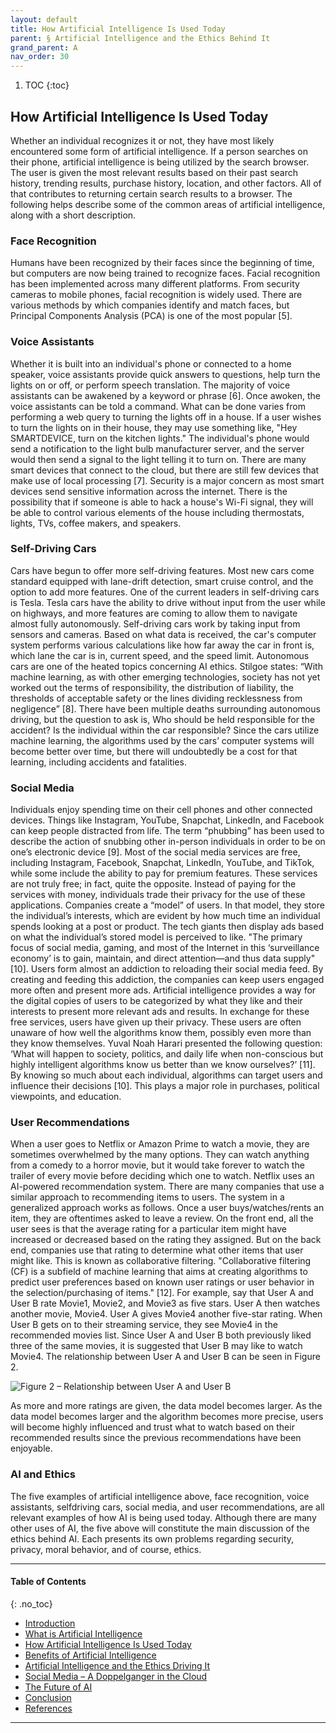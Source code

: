 ```yaml
---
layout: default
title: How Artificial Intelligence Is Used Today
parent: § Artificial Intelligence and the Ethics Behind It  
grand_parent: A 
nav_order: 30 
---
```

<style>
.dont-break-out {
  /* These are technically the same, but use both */
  overflow-wrap: break-word;
  word-wrap: break-word;

     -ms-word-break: break-all;
  /* This is the dangerous one in WebKit, as it breaks things wherever */
  word-break: break-all;
  /* Instead use this non-standard one: */
  word-break: break-word;
}

.youtube-container {
    position: relative;
    width: 100%;
    height: 0;
    padding-bottom: 56.25%;
}
.youtube-video {
    position: absolute;
    top: 0;
    left: 0;
    width: 100%;
    height: 100%;
}

</style>

<div class="dont-break-out" markdown="1">

1. TOC
{:toc}

## How Artificial Intelligence Is Used Today
Whether an individual recognizes it or not, they have most likely encountered some form of artificial intelligence. If a person searches on their phone, artificial intelligence is being utilized by the search browser. The user is given the most relevant results based on their past search history, trending results, purchase history, location, and other factors. All of that contributes to returning certain search results to a browser. The following helps describe some of the common areas of artificial intelligence, along with a short description.

### Face Recognition
Humans have been recognized by their faces since the beginning of time, but computers are now being trained to recognize faces. Facial recognition has been implemented across many different platforms. From security cameras to mobile phones, facial recognition is widely used. There are various methods by which companies identify and match faces, but Principal Components Analysis (PCA) is one of the most popular [5].

### Voice Assistants
Whether it is built into an individual's phone or connected to a home speaker, voice assistants provide quick answers to questions, help turn the lights on or off, or perform speech translation. The majority of voice assistants can be awakened by a keyword or phrase [6]. Once awoken, the voice assistants can be told a command. What can be done varies from performing a web query to turning the lights off in a house. If a user wishes to turn the lights on in their house, they may use something like, "Hey SMARTDEVICE, turn on the kitchen lights." The individual's phone would send a notification to the light bulb manufacturer server, and the server would then send a signal to the light telling it to turn on. There are many smart devices that connect to the cloud, but there are still few devices that make use of local processing [7]. Security is a major concern as most smart devices send sensitive information across the internet. There is the possibility that if someone is able to hack a house's Wi-Fi signal, they will be able to control various elements of the house including thermostats, lights, TVs, coffee makers, and speakers.

### Self-Driving Cars
Cars have begun to offer more self-driving features. Most new cars come standard equipped with lane-drift detection, smart cruise control, and the option to add more features. One of the current leaders in self-driving cars is Tesla. Tesla cars have the ability to drive without input from the user while on highways, and more features are coming to allow them to navigate almost fully autonomously. Self-driving cars work by taking input from sensors and cameras. Based on what data is received, the car's computer system performs various calculations like how far away the car in front is, which lane the car is in, current speed, and the speed limit. Autonomous cars are one of the heated topics concerning AI ethics. Stilgoe states: “With machine learning, as with other emerging technologies, society has not yet worked out the terms of responsibility, the distribution of liability, the thresholds of acceptable safety or the lines dividing recklessness from negligence” [8]. There have been multiple deaths surrounding autonomous driving, but the question to ask is, Who should be held responsible for the accident? Is the individual within the car responsible? Since the cars utilize machine learning, the algorithms used by the cars’ computer systems will become better over time, but there will undoubtedly be a cost for that learning, including accidents and fatalities.

### Social Media
Individuals enjoy spending time on their cell phones and other connected devices. Things like Instagram, YouTube, Snapchat, LinkedIn, and Facebook can keep people distracted from life. The term “phubbing” has been used to describe the action of snubbing other in-person individuals in order to be on one’s electronic device [9]. Most of the social media services are free, including Instagram, Facebook, Snapchat, LinkedIn, YouTube, and TikTok, while some include the ability to pay for premium features. These services are not truly free; in fact, quite the opposite. Instead of paying for the services with money, individuals trade their privacy for the use of these applications. Companies create a “model” of users. In that model, they store the individual’s interests, which are evident by how much time an individual spends looking at a post or product. The tech giants then display ads based on what the individual’s stored model is perceived to like. "The primary focus of social media, gaming, and most of the Internet in this ‘surveillance economy’ is to gain, maintain, and direct attention—and thus data supply" [10]. Users form almost an addiction to reloading their social media feed. By creating and feeding this addiction, the companies can keep users engaged more often and present more ads. Artificial intelligence provides a way for the digital copies of users to be categorized by what they like and their interests to present more relevant ads and results. In exchange for these free services, users have given up their privacy. These users are often unaware of how well the algorithms know them, possibly even more than they know themselves. Yuval Noah Harari presented the following question: ‘What will happen to society, politics, and daily life when non-conscious but highly intelligent algorithms know us better than we know ourselves?’ [11]. By knowing so much about each individual, algorithms can target users and influence their decisions [10]. This plays a major role in purchases, political viewpoints, and education.

### User Recommendations
When a user goes to Netflix or Amazon Prime to watch a movie, they are sometimes overwhelmed by the many options. They can watch anything from a comedy to a horror movie, but it would take forever to watch the trailer of every movie before deciding which one to watch. Netflix uses an AI-powered recommendation system. There are many companies that use a similar approach to recommending items to users. The system in a generalized approach works as follows. Once a user buys/watches/rents an item, they are oftentimes asked to leave a review. On the front end, all the user sees is that the average rating for a particular item might have increased or decreased based on the rating they assigned. But on the back end, companies use that rating to determine what other items that user might like. This is known as collaborative filtering. "Collaborative filtering (CF) is a subfield of machine learning that aims at creating algorithms to predict user preferences based on known user ratings or user behavior in the selection/purchasing of items." [12]. For example, say that User A and User B rate Movie1, Movie2, and Movie3 as five stars. User A then watches another movie, Movie4. User A gives Movie4 another five-star rating. When User B gets on to their streaming service, they see Movie4 in the recommended movies list. Since User A and User B both previously liked three of the same movies, it is suggested that User B may like to watch Movie4. The relationship between User A and User B can be seen in Figure 2.

![Figure 2 – Relationship between User A and User B](https://statics.bsafes.com/images/papers/artificial-intelligence-and-the-ethics-behind-it-fig-2.png)

As more and more ratings are given, the data model becomes larger. As the data model becomes larger and the algorithm becomes more precise, users will become highly influenced and trust what to watch based on their recommended results since the previous recommendations have been enjoyable.

### AI and Ethics
The five examples of artificial intelligence above, face recognition, voice assistants, selfdriving cars, social media, and user recommendations, are all relevant examples of how AI is being used today. Although there are many other uses of AI, the five above will constitute the main discussion of the ethics behind AI. Each presents its own problems regarding security, privacy, moral behavior, and of course, ethics.

***

#### Table of Contents
{: .no_toc}

<ul><li> <a href="/docs/ai/artificial-intelligence-and-the-ethics-behind-it-1/">Introduction</a></li><li> <a href="/docs/ai/artificial-intelligence-and-the-ethics-behind-it-2/">What is Artificial Intelligence</a></li><li> <a href="/docs/ai/artificial-intelligence-and-the-ethics-behind-it-3/">How Artificial Intelligence Is Used Today</a></li><li> <a href="/docs/ai/artificial-intelligence-and-the-ethics-behind-it-4/">Benefits of Artificial Intelligence</a></li><li> <a href="/docs/ai/artificial-intelligence-and-the-ethics-behind-it-5/">Artificial Intelligence and the Ethics Driving It</a></li><li> <a href="/docs/ai/artificial-intelligence-and-the-ethics-behind-it-6/">Social Media – A Doppelganger in the Cloud</a></li><li> <a href="/docs/ai/artificial-intelligence-and-the-ethics-behind-it-7/">The Future of AI</a></li><li> <a href="/docs/ai/artificial-intelligence-and-the-ethics-behind-it-8/">Conclusion</a></li><li> <a href="/docs/ai/artificial-intelligence-and-the-ethics-behind-it-9/">References</a></li></ul>

***


</div>
